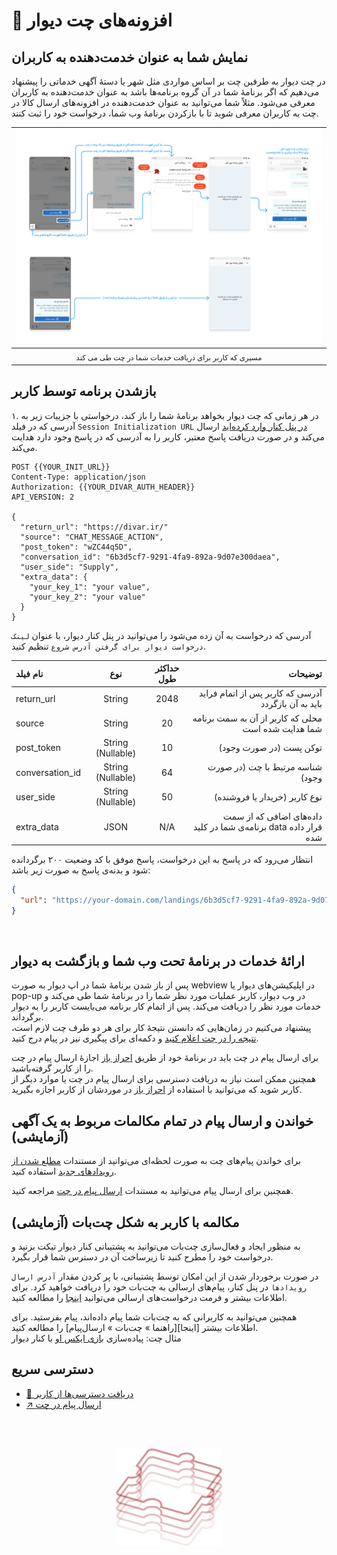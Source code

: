 # 💬 افزونه‌های چت دیوار

## نمایش شما به عنوان خدمت‌دهنده به کاربران

در چت دیوار به طرفین چت بر اساس مواردی مثل شهر یا دسته‌ٔ آگهی خدماتی را پیشنهاد می‌دهیم که اگر برنامهٔ شما در آن گروه برنامه‌ها باشد به عنوان خدمت‌دهنده به کاربران معرفی می‌شود.
مثلاً شما می‌توانید به عنوان خدمت‌دهنده در افزونه‌های ارسال کالا در چت به کاربران معرفی شوید تا با بازکردن برنامهٔ وب شما، درخواست خود را ثبت کنند.

|              ![مسیر ارائهٔ خدمات در چت](/img/chat-flow.png)               |
| :-----------------------------------------------------------------------: |
| <sub dir="rtl">مسیری که کاربر برای دریافت خدمات شما در چت طی می کند</sub> |

## بازشدن برنامه توسط کاربر

۱. در هر زمانی که چت دیوار بخواهد برنامهٔ شما را باز کند، درخواستی با جزییات زیر به آدرسی که در فیلد ‍`Session Initialization URL` [در پنل کنار وارد کرده‌اید](/management/#لیست-پارامترها) ارسال می‌کند و در صورت دریافت پاسخ معتبر، کاربر را به آدرسی که در پاسخ وجود دارد هدایت می‌کند.

```http request
POST {{YOUR_INIT_URL}}
Content-Type: application/json
Authorization: {{YOUR_DIVAR_AUTH_HEADER}}
API_VERSION: 2

{
  "return_url": "https://divar.ir/"
  "source": "CHAT_MESSAGE_ACTION",
  "post_token": "wZC44q5D",
  "conversation_id": "6b3d5cf7-9291-4fa9-892a-9d07e300daea",
  "user_side": "Supply",
  "extra_data": {
    "your_key_1": "your value",
    "your_key_2": "your value"
  }
}
```

آدرسی که درخواست به آن زده می‌شود را می‌توانید در پنل کنار دیوار، با عنوان `لینک درخواست دیوار برای گرفتن آدرس شروع` تنظیم کنید.



| نام فیلد        |        نوع        | حداکثر طول |                                                          توضیحات |
|:----------------|:-----------------:|:----------:|-----------------------------------------------------------------:|
| return_url      |      String       |    2048    |              آدرسی که کاربر پس از اتمام فراید باید به آن بازگردد |
| source          |      String       |     20     |              محلی که کاربر از آن به سمت برنامه شما هدایت شده است |
| post_token      | String (Nullable) |     10     |                                          توکن پست (در صورت وجود) |
| conversation_id | String (Nullable) |     64     |                                 شناسه مرتبط با چت (در صورت وجود) |
| user_side       | String (Nullable) |     50     |                                    نوع کاربر (خریدار یا فروشنده) |
| extra_data      |       JSON        |    N/A     | داده‌های اضافی که از سمت برنامه‌ی شما در کلید data قرار داده شده |


انتظار می‌رود که در پاسخ به این درخواست، پاسخ موفق با کد وضعیت ۲۰۰ برگردانده شود
و بدنه‌ی پاسخ به صورت زیر باشد:
```json
{
  "url": "https://your-domain.com/landings/6b3d5cf7-9291-4fa9-892a-9d07e300daea"
}
```


<br>

## ارائهٔ خدمات در برنامهٔ تحت وب شما و بازگشت به دیوار

پس از باز شدن برنامهٔ شما در اپ دیوار به صورت webview در اپلیکیشن‌های دیوار یا pop-up در وب دیوار، کاربر عملیات مورد نظر شما را در برنامهٔ شما طی می‌کند و خدمات مورد نظر را دریافت می‌کند. پس از اتمام کار برنامه می‌بایست کاربر را به دیوار برگرداند.\
پیشنهاد می‌کنیم در زمان‌هایی که دانستن نتیجهٔ کار برای هر دو طرف چت لازم است، [نتیجه را در چت اعلام کنید][چت»ارسال پیام] و دکمه‌ای برای پیگیری نیز در پیام درج کنید.

برای ارسال پیام در چت باید در برنامهٔ خود از طریق [احراز باز](/oauth/) اجازهٔ ارسال پیام در چت را از کاربر گرفته‌باشید. \
همچنین ممکن است نیاز به دریافت دسترسی برای ارسال پیام در چت یا موارد دیگر از کاربر شوید که می‌توانید با استفاده از [احراز باز](/oauth/) در موردشان از کاربر اجازه بگیرید.


## خواندن و ارسال پیام در تمام مکالمات مربوط به یک آگهی (آزمایشی)

برای خواندن پیام‌های چت به صورت لحظه‌ای می‌توانید از مستندات [مطلع شدن از رویداد‌های جدید](/events/ReadMe.md) استفاده کنید.

 همچنین برای ارسال پیام می‌توانید به مستندات [ارسال پیام در چت][چت»ارسال پیام] مراجعه کنید.


## مکالمه با کاربر به شکل چت‌بات (آزمایشی)

به منظور ایجاد و فعال‌سازی چت‌بات می‌توانید به پشتیبانی کنار دیوار تیکت بزنید و درخواست خود را مطرح کنید تا زیرساخت آن در دسترس شما قرار بگیرد.

در صورت برخوردار شدن از این امکان توسط پشتیبانی، با پر کردن مقدار `آدرس ارسال رویدادها` در پنل کنار، پیام‌های ارسالی به چت‌بات خود را دریافت خواهید کرد. برای اطلاعات بیشتر و فرمت درخواست‌های ارسالی می‌توانید [اینجا][راهنما » چت‌بات » دریافت‌پیام‌ها] را مطالعه کنید.

همچنین می‌توانید به کاربرانی که به چت‌بات شما پیام داده‌اند، پیام بفرستید. برای اطلاعات بیشتر [اینجا][راهنما » چت‌بات » ارسال‌پیام] را مطالعه کنید.
<br>
مثال چت: پیاده‌سازی
[بازی ایکس او](https://github.com/amirsalarsafaei/kenar-xo/tree/master)
با کنار دیوار


## دسترسی سریع

- [🔑 دریافت دسترسی‌ها از کاربر](/oauth/)
- [↗️ ارسال پیام در چت][چت»ارسال پیام]

[آگهی]: /management/#تعامل-با-کاربر-پس-از-ثبت-آگهی
[راهنما » احراز باز]: /oauth
[امکانات چت]: /chat/#دسترسی-سریع
[راهنما » چت‌بات » دریافت‌پیام‌ها]: /chat/chatbot_conversations.md
[چت»ارسال پیام]: /chat/send_message.md

<br><br>

<div align="center">

<img src="../img/wire-puzzle.svg" height="156px"/>

</div>

<br><br>

